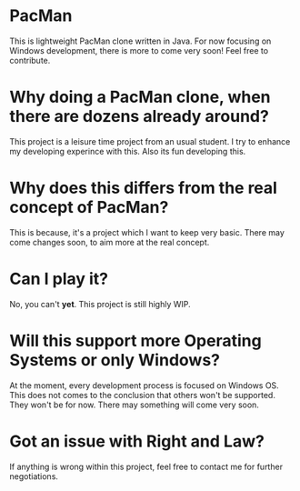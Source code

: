 # PacMan
This is lightweight PacMan clone written in Java. For now focusing on Windows development, there is more to come very soon! Feel free to contribute.
# Why doing a PacMan clone, when there are dozens already around?
This project is a leisure time project from an usual student. I try to enhance my developing experince with this. Also its fun developing this.
# Why does this differs from the real concept of PacMan?
This is because, it's a project which I want to keep very basic. There may come changes soon, to aim more at the real concept.
# Can I play it?
No, you can't <b>yet</b>. This project is still highly WIP.
# Will this support more Operating Systems or only Windows?
At the moment, every development process is focused on Windows OS. This does not comes to the conclusion that others won't be supported. They won't be for now. There may something will come very soon.
# Got an issue with Right and Law?
If anything is wrong within this project, feel free to contact me for further negotiations.

